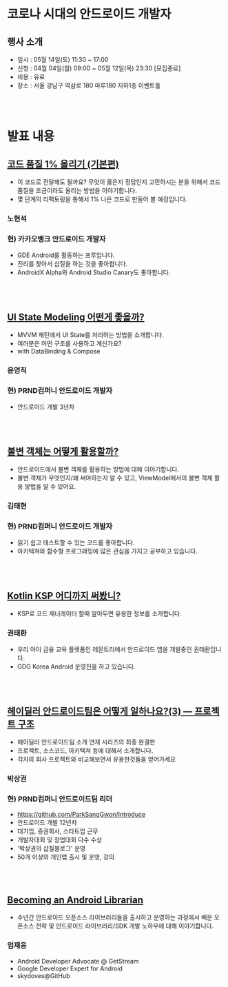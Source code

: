 # 코로나 시대의 안드로이드 개발자

## 행사 소개

- 일시 : 05월 14일(토) 11:30 ~ 17:00
- 신청 : 04월 04일(월) 09:00 ~ 05월 12일(목) 23:30 [모집종료]
- 비용 : 유료
- 장소 : 서울 강남구 역삼로 180 마루180 지하1층 이벤트홀

<br/>
<br/>

# 발표 내용

## <b>[코드 품질 1% 올리기 (기본편)](https://github.com/kangmingu93/TIL/files/8771590/1_._._._1_.pdf)</b>
- 이 코드로 전달해도 될까요? 무엇이 옳은지 정답인지 고민하시는 분을 위해서 코드 품질을 조금이라도 올리는 방법을 이야기합니다.
- 몇 단계의 리팩토링을 통해서 1% 나은 코드로 만들어 볼 예정입니다.

### 노현석 
### 현) 카카오뱅크 안드로이드 개발자
- GDE Android를 활동하는 프루입니다. 
- 진리를 찾아서 삽질을 하는 것을 좋아합니다. 
- AndroidX Alpha와 Android Studio Canary도 좋아합니다.

<br/>
<br/>

## <b>[UI State Modeling 어떤게 좋을까?](https://github.com/kangmingu93/TIL/files/8771602/2_._UI_State_Modeling_._.pdf)</b>
- MVVM 패턴에서 UI State를 처리하는 방법을 소개합니다.
- 여러분은 어떤 구조를 사용하고 계신가요?
- with DataBinding & Compose

### 윤영직 
### 현) PRND컴퍼니 안드로이드 개발자
- 안드로이드 개발 3년차

<br/>
<br/>

## <b>[불변 객체는 어떻게 활용할까?](https://github.com/kangmingu93/TIL/files/8771605/3_._._.pdf)</b>
- 안드로이드에서 불변 객체를 활용하는 방법에 대해 이야기합니다.
- 불변 객체가 무엇인지/왜 써야하는지 알 수 있고, ViewModel에서의 불변 객체 활용 방법을 알 수 있어요.

### 김태현 
### 현) PRND컴퍼니 안드로이드 개발자
- 읽기 쉽고 테스트할 수 있는 코드를 좋아합니다.
- 아키텍쳐와 함수형 프로그래밍에 많은 관심을 가지고 공부하고 있습니다.

<br/>
<br/>

## <b>[Kotlin KSP 어디까지 써봤니?](https://github.com/kangmingu93/TIL/files/8771609/4_._Kotlin_KSP_.pdf)</b>
- KSP로 코드 제너레이터 할때 알아두면 유용한 정보를 소개합니다.

### 권태환 
- 우리 아이 금융 교육 플렛폼인 레몬트리에서 안드로이드 앱을 개발중인 권태환입니다.  
- GDG Korea Android 운영진을 하고 있습니다. 

<br/>
<br/>

## <b>[헤이딜러 안드로이드팀은 어떻게 일하나요?(3) — 프로젝트 구조](https://github.com/kangmingu93/TIL/files/8771616/5_._.pdf)</b>
- 헤이딜러 안드로이드팀 소개 연재 시리즈의 최종 완결판
- 프로젝트, 소스코드, 아키텍쳐 등에 대해서 소개합니다.
- 각자의 회사 프로젝트와 비교해보면서 유용한것들을 얻어가세요

### 박상권
### 현) PRND컴퍼니 안드로이드팀 리더
- https://github.com/ParkSangGwon/Introduce 
- 안드로이드 개발 12년차
- 대기업, 증권회사, 스타트업 근무
- 개발자대회 및 창업대회 다수 수상
- '박상권의 삽질블로그' 운영
- 50개 이상의 개인앱 출시 및 운영, 강의
 
<br/>
<br/>
 
## <b>[Becoming an Android Librarian](https://github.com/kangmingu93/TIL/files/8771617/6_._Becoming.an.Android.Librarian.pdf)</b>
- 수년간 안드로이드 오픈소스 라이브러리들을 출시하고 운영하는 과정에서 배운 오픈소스 전략 및 안드로이드 라이브러리/SDK 개발 노하우에 대해 이야기합니다.

### 엄재웅
- Android Developer Advocate @ GetStream
- Google Developer Expert for Android
- skydoves@GitHub

<br/>
<br/>